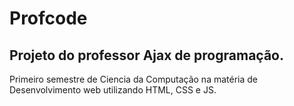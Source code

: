 # Profcode
Projeto do professor Ajax de programação.
---
Primeiro semestre de Ciencia da Computação na matéria de Desenvolvimento web utilizando HTML, CSS e JS.
